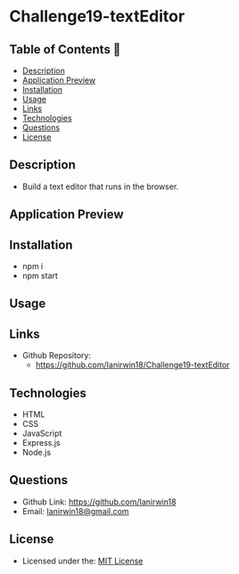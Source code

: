 # Challenge19-textEditor

## Table of Contents 📑

- [Description](#description)
- [Application Preview](#application-preview)
- [Installation](#installation)
- [Usage](#usage)
- [Links](#links)
- [Technologies](#technologies)
- [Questions](#questions)
- [License](#license)

## Description

- Build a text editor that runs in the browser.

## Application Preview

## Installation

- npm i
- npm start

## Usage

## Links

- Github Repository:
  - https://github.com/Ianirwin18/Challenge19-textEditor

## Technologies

- HTML
- CSS
- JavaScript
- Express.js
- Node.js

## Questions

- Github Link: https://github.com/Ianirwin18
- Email: Ianirwin18@gmail.com

## License

- Licensed under the: [MIT License](https://opensource.org/licenses/MIT)
